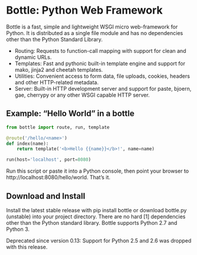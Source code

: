 # Bottle: Python Web Framework

Bottle is a fast, simple and lightweight WSGI micro web-framework for Python. It is distributed as a single file module and has no dependencies other than the Python Standard Library.

-   Routing: Requests to function-call mapping with support for clean and dynamic URLs.
-   Templates: Fast and pythonic built-in template engine and support for mako, jinja2 and cheetah templates.
-   Utilities: Convenient access to form data, file uploads, cookies, headers and other HTTP-related metadata.
-   Server: Built-in HTTP development server and support for paste, bjoern, gae, cherrypy or any other WSGI capable HTTP server.

## Example: “Hello World” in a bottle

```python
from bottle import route, run, template

@route('/hello/<name>')
def index(name):
    return template('<b>Hello {{name}}</b>!', name=name)

run(host='localhost', port=8080)
```


Run this script or paste it into a Python console, then point your browser to http://localhost:8080/hello/world. That’s it.

## Download and Install

Install the latest stable release with pip install bottle or download bottle.py (unstable) into your project directory. There are no hard [1] dependencies other than the Python standard library. Bottle supports Python 2.7 and Python 3.

Deprecated since version 0.13: Support for Python 2.5 and 2.6 was dropped with this release.

